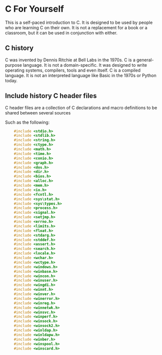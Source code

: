 # C For Yourself

This is a self-paced introduction to C. It is designed to be used by people who are learning C on their own. It is not a replacement for a book or a classroom, but it can be used in conjunction with either.

## C history

C was invented by Dennis Ritchie at Bell Labs in the 1970s. C is a general-purpose language. It is not a domain-specific. It was designed to write operating systems, compilers, tools and even itself. C is a compiled language. It is not an interpreted language like Basic in the 1970s or Python today.

## Include history C header files

C header files are a collection of C declarations and macro definitions to be shared between several sources

Such as the following:

```c
    #include <stdio.h>
    #include <stdlib.h>
    #include <string.h>
    #include <ctype.h>
    #include <math.h>
    #include <time.h>
    #include <conio.h>
    #include <graph.h>
    #include <dos.h>
    #include <dir.h>
    #include <bios.h>
    #include <alloc.h>
    #include <mem.h>
    #include <io.h>
    #include <fcntl.h>
    #include <sys\stat.h>
    #include <sys\types.h>
    #include <process.h>
    #include <signal.h>
    #include <setjmp.h>
    #include <errno.h>
    #include <limits.h>
    #include <float.h>
    #include <stdarg.h>
    #include <stddef.h>
    #include <assert.h>
    #include <search.h>
    #include <locale.h>
    #include <wchar.h>
    #include <wctype.h>
    #include <windows.h>
    #include <winbase.h>
    #include <wincon.h>
    #include <winuser.h>
    #include <wingdi.h>
    #include <winnt.h>
    #include <winver.h>
    #include <winerror.h>
    #include <winreg.h>
    #include <winnetwk.h>
    #include <winsvc.h>
    #include <winperf.h>
    #include <winsock.h>
    #include <winsock2.h>
    #include <winldap.h>
    #include <winldapw.h>
    #include <winber.h>
    #include <winspool.h>
    #include <winscard.h>
```
